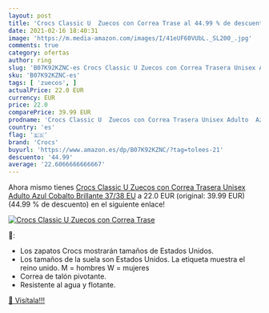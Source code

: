 ```yaml
---
layout: post
title: 'Crocs Classic U  Zuecos con Correa Trase al 44.99 % de descuento'
date: 2021-02-16 18:40:31
image: 'https://m.media-amazon.com/images/I/41eUF60VUbL._SL200_.jpg'
comments: true
category: ofertas
author: ring
slug: 'B07K92KZNC-es Crocs Classic U Zuecos con Correa Trasera Unisex Adulto...'
sku: 'B07K92KZNC-es'
tags: [ 'zuecos', ]
actualPrice: 22.0 EUR
currency: EUR
price: 22.0
comparePrice: 39.99 EUR
prodname: 'Crocs Classic U  Zuecos con Correa Trasera Unisex Adulto  Azul  Cobalto Brillante   37/38 EU'
country: 'es'
flag: '🇪🇸'
brand: 'Crocs'
buyurl: 'https://www.amazon.es/dp/B07K92KZNC/?tag=tolees-21'
descuento: '44.99'
average: '22.6066666666667'
---
```


Ahora mismo tienes [Crocs Classic U  Zuecos con Correa Trasera Unisex Adulto  Azul  Cobalto Brillante   37/38 EU](https://www.amazon.es/dp/B07K92KZNC/?tag=tolees-21) a 22.0 EUR (original: 39.99 EUR) (44.99 %  de descuento) en el siguiente enlace!

[![Crocs Classic U  Zuecos con Correa Trase](https://m.media-amazon.com/images/I/41eUF60VUbL._SL200_.jpg)](https://www.amazon.es/dp/B07K92KZNC/?tag=tolees-21)

🔎:

- Los zapatos Crocs mostrarán tamaños de Estados Unidos.
- Los tamaños de la suela son Estados Unidos. La etiqueta muestra el reino unido. M = hombres W = mujeres
- Correa de talón pivotante.
- Resistente al agua y flotante.

[🛒 Visítala!!!](https://www.amazon.es/dp/B07K92KZNC/?tag=tolees-21)
